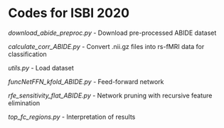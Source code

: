 # Codes for ISBI 2020

*download_abide_preproc.py* - Download pre-processed ABIDE dataset

*calculate_corr_ABIDE.py* - Convert .nii.gz files into rs-fMRI data for classification

*utils.py* - Load dataset

*funcNetFFN_kfold_ABIDE.py* - Feed-forward network

*rfe_sensitivity_flat_ABIDE.py* - Network pruning with recursive feature elimination

*top_fc_regions.py* - Interpretation of results
